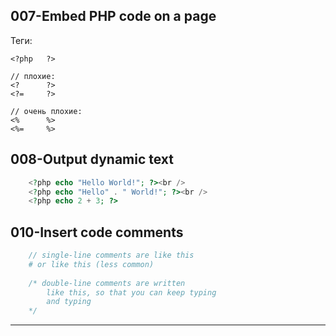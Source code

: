 ## 007-Embed PHP code on a page

Теги:

```
<?php   ?>

// плохие:
<?      ?>
<?=     ?>

// очень плохие:
<%      %>
<%=     %>

```

## 008-Output dynamic text

```php
    <?php echo "Hello World!"; ?><br />
    <?php echo "Hello" . " World!"; ?><br />
    <?php echo 2 + 3; ?>
```

## 010-Insert code comments

```php
    // single-line comments are like this
    # or like this (less common)
    
    /* double-line comments are written
        like this, so that you can keep typing
        and typing
    */
```

---
